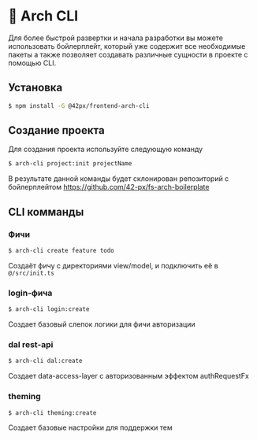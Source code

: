 # 🐳 Arch CLI

Для более быстрой развертки и начала разработки вы можете использовать бойлерплейт, 
который уже содержит все необходимые пакеты а также позволяет создавать различные сущности в проекте с помощью CLI.

## Установка

```bash
$ npm install -G @42px/frontend-arch-cli
```

## Создание проекта

Для создания проекта используйте следующую команду

```bash
$ arch-cli project:init projectName
```

В результате данной команды будет склонирован репозиторий с бойлерплейтом https://github.com/42-px/fs-arch-boilerplate

## CLI комманды

### Фичи

```bash
$ arch-cli create feature todo
```
Создаёт фичу с директориями view/model, и подключить её в `@/src/init.ts`

### login-фича

```bash
$ arch-cli login:create 
```

Создает базовый слепок логики для фичи авторизации

### dal rest-api 

```bash
$ arch-cli dal:create 
```

Создает data-access-layer с авторизованным эффектом authRequestFx 

### theming

```bash
$ arch-cli theming:create 
```

Создает базовые настройки для поддержки тем